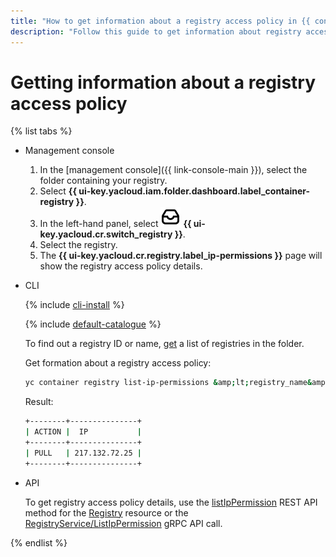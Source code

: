 ```yaml
---
title: "How to get information about a registry access policy in {{ container-registry-full-name }}"
description: "Follow this guide to get information about registry access policies."
---
```


# Getting information about a registry access policy

{% list tabs %}

- Management console

   1. In the [management console]({{ link-console-main }}), select the folder containing your registry.
   1. Select **{{ ui-key.yacloud.iam.folder.dashboard.label_container-registry }}**.
   1. In the left-hand panel, select ![image](../../../_assets/console-icons/tray.svg) **{{ ui-key.yacloud.cr.switch_registry }}**.
   1. Select the registry.
   1. The **{{ ui-key.yacloud.cr.registry.label_ip-permissions }}** page will show the registry access policy details.

- CLI

   {% include [cli-install](../../../_includes/cli-install.md) %}

   {% include [default-catalogue](../../../_includes/default-catalogue.md) %}

   To find out a registry ID or name, [get](registry-list.md) a list of registries in the folder.

   Get formation about a registry access policy:

   ```bash
   yc container registry list-ip-permissions &amp;lt;registry_name&amp;gt;
   ```

   Result:

   ```bash
   +--------+---------------+
   | ACTION |  IP           |
   +--------+---------------+
   | PULL   | 217.132.72.25 |
   +--------+---------------+
   ```

- API

   To get registry access policy details, use the [listIpPermission](../../api-ref/Registry/listIpPermission.md) REST API method for the [Registry](../../api-ref/Registry/index.md) resource or the [RegistryService/ListIpPermission](../../api-ref/grpc/registry_service.md#ListIpPermission) gRPC API call.

{% endlist %}